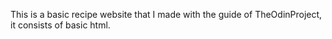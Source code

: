 This is a basic recipe website that I made with the guide of TheOdinProject, it consists of basic html.
